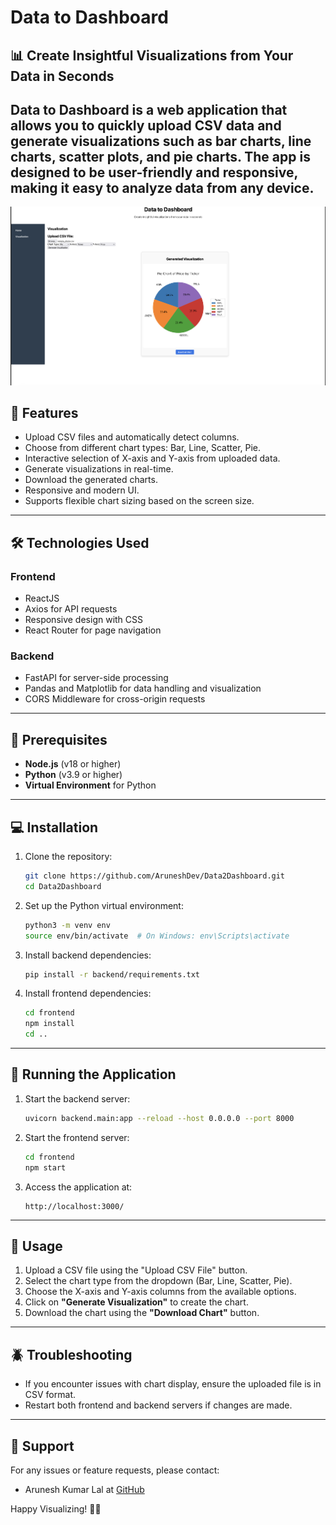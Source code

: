 
# Data to Dashboard

## 📊 Create Insightful Visualizations from Your Data in Seconds

Data to Dashboard is a web application that allows you to quickly upload CSV data and generate visualizations such as bar charts, line charts, scatter plots, and pie charts. The app is designed to be user-friendly and responsive, making it easy to analyze data from any device.
---

![Project Cover](Visualization.png)

## 🚀 Features

- Upload CSV files and automatically detect columns.
- Choose from different chart types: Bar, Line, Scatter, Pie.
- Interactive selection of X-axis and Y-axis from uploaded data.
- Generate visualizations in real-time.
- Download the generated charts.
- Responsive and modern UI.
- Supports flexible chart sizing based on the screen size.

---


## 🛠️ Technologies Used

### Frontend
- ReactJS
- Axios for API requests
- Responsive design with CSS
- React Router for page navigation

### Backend
- FastAPI for server-side processing
- Pandas and Matplotlib for data handling and visualization
- CORS Middleware for cross-origin requests

---

## 📝 Prerequisites

- **Node.js** (v18 or higher)
- **Python** (v3.9 or higher)
- **Virtual Environment** for Python

---

## 💻 Installation

1. Clone the repository:
   ```bash
   git clone https://github.com/AruneshDev/Data2Dashboard.git
   cd Data2Dashboard
   ```

2. Set up the Python virtual environment:
   ```bash
   python3 -m venv env
   source env/bin/activate  # On Windows: env\Scripts\activate
   ```

3. Install backend dependencies:
   ```bash
   pip install -r backend/requirements.txt
   ```

4. Install frontend dependencies:
   ```bash
   cd frontend
   npm install
   cd ..
   ```

---

## 🚀 Running the Application

1. Start the backend server:
   ```bash
   uvicorn backend.main:app --reload --host 0.0.0.0 --port 8000
   ```

2. Start the frontend server:
   ```bash
   cd frontend
   npm start
   ```

3. Access the application at:
   ```
   http://localhost:3000/
   ```

---

## 📝 Usage

1. Upload a CSV file using the "Upload CSV File" button.
2. Select the chart type from the dropdown (Bar, Line, Scatter, Pie).
3. Choose the X-axis and Y-axis columns from the available options.
4. Click on **"Generate Visualization"** to create the chart.
5. Download the chart using the **"Download Chart"** button.

---

## 🪲 Troubleshooting

- If you encounter issues with chart display, ensure the uploaded file is in CSV format.
- Restart both frontend and backend servers if changes are made.

---

## 📧 Support

For any issues or feature requests, please contact:
- Arunesh Kumar Lal at [GitHub](https://github.com/AruneshDev)

Happy Visualizing! 🎉🚀
